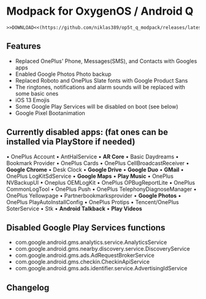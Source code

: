 # Modpack for OxygenOS / Android Q

    >>DOWNLOAD<<(https://github.com/niklas389/op5t_q_modpack/releases/latest)

## Features
- Replaced OnePlus' Phone, Messages(SMS), and Contacts with Googles apps
- Enabled Google Photos Photo backup
- Replaced Roboto and OnePlus Slate fonts with Google Product Sans
- The ringtones, notifications and alarm sounds will be replaced with some basic ones
- iOS 13 Emojis
- Some Google Play Services will be disabled on boot (see below)
- Google Pixel Bootanimation

## Currently disabled apps: (fat ones can be installed via PlayStore if needed)

• OnePlus Account
• AntHalService
• **AR Core**
• Basic Daydreams
• Bookmark Provider
• OnePlus Cards
• OnePlus CellBroadcastReceiver
• **Google Chrome**
• Desk Clock
• **Google Drive**
• **Google Duo**
• **GMail**
• OnePlus LogKitSdService
• **Google Maps**
• **Play Music**
• OnePlus NVBackupUI
• Oneplus OEMLogKit
• OnePlus OPBugReportLite
• OnePlus CommonLogTool
• OnePlus Push
• OnePlus TelephonyDiagnoseManager
• OnePlus Yellowpage
• Partnerbookmarksprovider
• **Google Photos**
• OnePlus PlayAutoInstallConfig
• OnePlus Protips
• Tencent/OnePlus SoterService
• Stk
• **Android Talkback**
• **Play Videos**

## Disabled Google Play Services functions

- com.google.android.gms.analytics.service.AnalyticsService
- com.google.android.gms.nearby.discovery.service.DiscoveryService
- com.google.android.gms.ads.AdRequestBrokerService
- com.google.android.gms.checkin.CheckinApiService
- com.google.android.gms.ads.identifier.service.AdvertisingIdService

## Changelog

